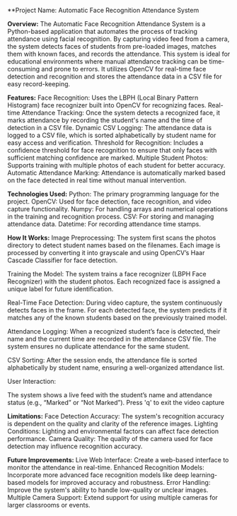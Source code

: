 **Project Name: Automatic Face Recognition Attendance System

**Overview:**
The Automatic Face Recognition Attendance System is a Python-based application that automates the process of tracking attendance using facial recognition. By capturing video feed from a camera, the system detects faces of students from pre-loaded images, matches them with known faces, and records the attendance. This system is ideal for educational environments where manual attendance tracking can be time-consuming and prone to errors. It utilizes OpenCV for real-time face detection and recognition and stores the attendance data in a CSV file for easy record-keeping.

**Features:**
Face Recognition: Uses the LBPH (Local Binary Pattern Histogram) face recognizer built into OpenCV for recognizing faces.
Real-time Attendance Tracking: Once the system detects a recognized face, it marks attendance by recording the student's name and the time of detection in a CSV file.
Dynamic CSV Logging: The attendance data is logged to a CSV file, which is sorted alphabetically by student name for easy access and verification.
Threshold for Recognition: Includes a confidence threshold for face recognition to ensure that only faces with sufficient matching confidence are marked.
Multiple Student Photos: Supports training with multiple photos of each student for better accuracy.
Automatic Attendance Marking: Attendance is automatically marked based on the face detected in real time without manual intervention.

**Technologies Used:**
Python: The primary programming language for the project.
OpenCV: Used for face detection, face recognition, and video capture functionality.
Numpy: For handling arrays and numerical operations in the training and recognition process.
CSV: For storing and managing attendance data.
Datetime: For recording attendance time stamps.

**How It Works:**
Image Preprocessing: The system first scans the photos directory to detect student names based on the filenames. Each image is processed by converting it into grayscale and using OpenCV’s Haar Cascade Classifier for face detection.

Training the Model: The system trains a face recognizer (LBPH Face Recognizer) with the student photos. Each recognized face is assigned a unique label for future identification.

Real-Time Face Detection: During video capture, the system continuously detects faces in the frame. For each detected face, the system predicts if it matches any of the known students based on the previously trained model.

Attendance Logging: When a recognized student’s face is detected, their name and the current time are recorded in the attendance CSV file. The system ensures no duplicate attendance for the same student.

CSV Sorting: After the session ends, the attendance file is sorted alphabetically by student name, ensuring a well-organized attendance list.

User Interaction:

The system shows a live feed with the student’s name and attendance status (e.g., “Marked” or “Not Marked”).
Press 'q' to exit the video capture

**Limitations:**
Face Detection Accuracy: The system's recognition accuracy is dependent on the quality and clarity of the reference images.
Lighting Conditions: Lighting and environmental factors can affect face detection performance.
Camera Quality: The quality of the camera used for face detection may influence recognition accuracy.

**Future Improvements:**
Live Web Interface: Create a web-based interface to monitor the attendance in real-time.
Enhanced Recognition Models: Incorporate more advanced face recognition models like deep learning-based models for improved accuracy and robustness.
Error Handling: Improve the system's ability to handle low-quality or unclear images.
Multiple Camera Support: Extend support for using multiple cameras for larger classrooms or events.










